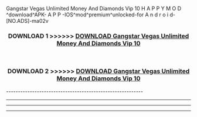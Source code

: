  Gangstar Vegas Unlimited Money And Diamonds Vip 10  H A P P Y M O D ^download^APK- A P P -IOS^mod^premium^unlocked-for A n d r o i d-[NO.ADS]-ma02v



<div align="center">

<h3>DOWNLOAD 1 >>>>>> <a href="https://en-mod.web.app/?en= Gangstar Vegas Unlimited Money And Diamonds Vip 10 ">DOWNLOAD Gangstar Vegas Unlimited Money And Diamonds Vip 10  </a></h3><br>

<h3>DOWNLOAD 2 >>>>>> <a href="https://en-mod.web.app/?en= Gangstar Vegas Unlimited Money And Diamonds Vip 10 ">DOWNLOAD Gangstar Vegas Unlimited Money And Diamonds Vip 10  </a></h3>

</div>
----------------------------------------------------------

----------------------------------------------------------

----------------------------------------------------------

----------------------------------------------------------



